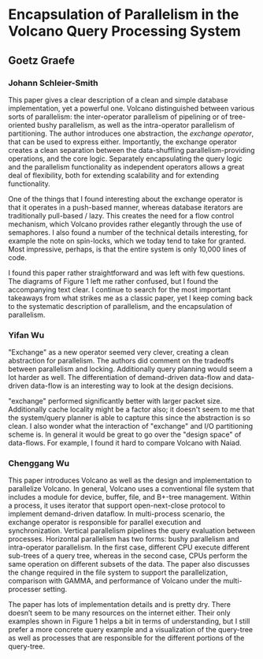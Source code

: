 # Encapsulation of Parallelism in the Volcano Query Processing System
## Goetz Graefe

### Johann Schleier-Smith

This paper gives a clear description of a clean and simple database implementation, yet a powerful one. Volcano distinguished between various sorts of parallelism: the inter-operator parallelism of pipelining or of tree-oriented bushy parallelism, as well as the intra-operator parallelism of partitioning. The author introduces one abstraction, the *exchange operator*, that can be used to express either. Importantly, the exchange operator creates a clean separation between the data-shuffling parallelism-providing operations, and the core logic. Separately encapsulating the query logic and the parallelism functionality as independent operators allows a great deal of flexibility, both for extending scalability and for extending functionality.

One of the things that I found interesting about the exchange operator is that it operates in a push-based manner, whereas database iterators are traditionally pull-based / lazy. This creates the need for a flow control mechanism, which Volcano provides rather elegantly through the use of semaphores. I also found a number of the technical details interesting, for example the note on spin-locks, which we today tend to take for granted. Most impressive, perhaps, is that the entire system is only 10,000 lines of code.

I found this paper rather straightforward and was left with few questions. The diagrams of Figure 1 left me rather confused, but I found the accompanying text clear. I continue to search for the most important takeaways from what strikes me as a classic paper, yet I keep coming back to the systematic description of parallelism, and the encapsulation of parallelism.

### Yifan Wu

"Exchange" as a new operator seemed very clever, creating a clean abstraction for parallelism. The
authors did comment on the tradeoffs between parallelism and locking. Additionally query planning
would seem a lot harder as well. The differentiation of demand-driven data-flow and data-driven
data-flow is an interesting way to look at the design decisions.

"exchange" performed significantly better with larger packet size. Additionally cache locality might
be a factor also; it doesn't seem to me that the system/query planner is able to capture this since
the abstraction is so clean. I also wonder what the interaction of "exchange" and I/O partitioning scheme is.
In general it would be great to go over the "design space" of data-flows. For example, I found it hard to compare
Volcano with Naiad.

### Chenggang Wu

This paper introduces Volcano as well as the design and implementation to parallelize Volcano. In general, Volcano uses a conventional file system that includes a module for device, buffer, file, and B+-tree management. Within a process, it uses iterator that support open-next-close protocol to implement demand-driven dataflow. In multi-process scenario, the exchange operator is responsible for parallel execution and synchronization. Vertical parallelism pipelines the query evaluation between processes. Horizontal parallelism has two forms: bushy parallelism and intra-operator parallelism. In the first case, different CPU execute different sub-trees of a query tree, whereas in the second case, CPUs perform the same operation on different subsets of the data. The paper also discusses the change required in the file system to support the parallelization, comparison with GAMMA, and performance of Volcano under the multi-processer setting.

The paper has lots of implementation details and is pretty dry. There doesn’t seem to be many resources on the internet either. Their only examples shown in Figure 1 helps a bit in terms of understanding, but I still prefer a more concrete query example and a visualization of the query-tree as well as processes that are responsible for the different portions of the query-tree.

